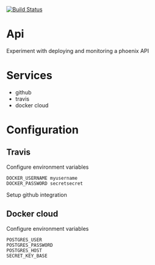 [![Build Status](https://travis-ci.org/mru2/phoenix_in_production.svg?branch=master)](https://travis-ci.org/mru2/phoenix_in_production)

# Api

Experiment with deploying and monitoring a phoenix API

# Services

- github
- travis
- docker cloud

# Configuration

## Travis

Configure environment variables

```
DOCKER_USERNAME myusername
DOCKER_PASSWORD secretsecret
```

Setup github integration

## Docker cloud

Configure environment variables

```
POSTGRES_USER
POSTGRES_PASSWORD
POSTGRES_HOST
SECRET_KEY_BASE
```
